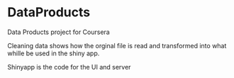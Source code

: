 # DataProducts
Data Products project for Coursera 

Cleaning data shows how the orginal file is read and transformed into what whille be used in the shiny app. 

Shinyapp is the code for the UI and server 
